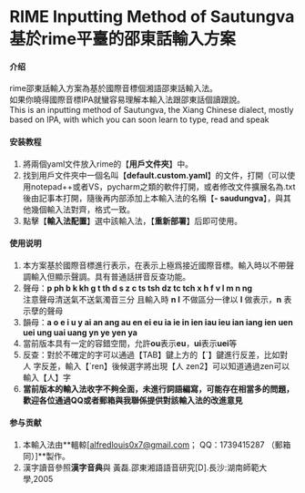 # RIME Inputting Method of Sautungva<br>基於rime平臺的邵東話輸入方案

#### 介绍
rime邵東話輸入方案為基於國際音標個湘語邵東話輸入法。  
如果你曉得國際音標IPA就蠻容易理解本輸入法跟邵東話個讀跟說。  
This is an inputting method of Sautungva, the Xiang Chinese dialect, mostly based on IPA, with which you can soon learn to type, read and speak

#### 安装教程

1.  將兩個yaml文件放入rime的【**用戶文件夾**】中。
2.  找到用戶文件夾中一個名叫【**default.custom.yaml**】的文件，打開（可以使用notepad++或者VS，pycharm之類的軟件打開，或者修改文件擴展名為.txt後由記事本打開，隨後再内部添加上本輸入法的名稱【**\- saudungva**】，與其他幾個輸入法對齊，格式一致。
3.  點擊【**輸入法配置**】選中該輸入法，【**重新部署**】后即可使用。 

#### 使用说明

1.  本方案基於國際音標進行表示，在表示上極爲接近國際音標。輸入時以不帶聲調輸入但顯示聲調。具有普通話拼音反查功能。
2.  聲母：**p ph b k kh g t th d s z c ts tsh dz tc tch x h f v l m n ng**<br>注意聲母清送氣不送氣濁音三分 且輸入時 **n l** 不做區分一律以 **l** 做表示，**n** 表示孽的聲母
3.  韻母：**a o e i u y ai an ang au en ei eu ia ie in ien iau ieu ian iang ien uen uei ung uai uang yn ye yen ya**
3.  當前版本具有一定的容錯空間，允許**ou**表示**eu**，**ui**表示**uei**等
4.  反查：對於不確定的字可以通過【TAB】鍵上方的【\`】鍵進行反差，比如對 人 字反差，輸入【\`ren】後候選字將出現【人 zen2】可以知道通過zen可以輸入【人】字
5.  **當前版本的輸入法收字不夠全面，未進行詞語編寫，可能存在相當多的問題，歡迎各位通過QQ或者郵箱與我聯係提供對該輸入法的改進意見**
#### 参与贡献

1.  本輸入法由**轀輬[alfredlouis0x7@gmail.com； QQ：1739415287 （郵箱同）]**製作。
2.  漢字讀音參照**漢字音典**與 黃磊.邵東湘語語音研究[D].長沙:湖南師範大學,2005
